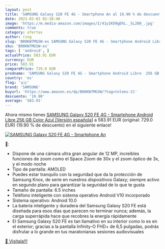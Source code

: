 ```yaml
---
layout: post
title: 'SAMSUNG Galaxy S20 FE 4G - Smartphone An al 19.90 % de descuento'
date: 2021-02-02 02:38:40
image: 'https://m.media-amazon.com/images/I/41y1KO9gDhL._SL200_.jpg'
comments: true
category: ofertas
author: ring
slug: 'B08KW7MGSW-es SAMSUNG Galaxy S20 FE 4G - Smartphone Android Libre 256 GB...'
sku: 'B08KW7MGSW-es'
tags: [ 'android', ]
actualPrice: 583.91 EUR
currency: EUR
price: 583.91
comparePrice: 729.0 EUR
prodname: 'SAMSUNG Galaxy S20 FE 4G - Smartphone Android Libre  256 GB  Color Azul [Versión española]'
country: 'es'
flag: '🇪🇸'
brand: 'SAMSUNG'
buyurl: 'https://www.amazon.es/dp/B08KW7MGSW/?tag=tolees-21'
descuento: '19.90'
average: '583.91'
---
```


Ahora mismo tienes [SAMSUNG Galaxy S20 FE 4G - Smartphone Android Libre  256 GB  Color Azul [Versión española]](https://www.amazon.es/dp/B08KW7MGSW/?tag=tolees-21) a 583.91 EUR (original: 729.0 EUR) (19.90 %  de descuento) en el siguiente enlace!

[![SAMSUNG Galaxy S20 FE 4G - Smartphone An](https://m.media-amazon.com/images/I/41y1KO9gDhL._SL200_.jpg)](https://www.amazon.es/dp/B08KW7MGSW/?tag=tolees-21)

🔎:

- Dispone de una cámara ultra gran angular de 12 MP, increíbles funciones de zoom como el Space Zoom de 30x y el zoom óptico de 3x, y el modo noche
- Tipo de pantalla: AMOLED
- Puedes estar tranquilo con la seguridad que da la protección de Samsung Knox, de serie en nuestros dispositivos Galaxy; siempre activo en segundo plano para garantizar la seguridad de lo que te gusta
- Tamaño de pantalla: 6.5 inches
- Teléfono inteligente con sistema operativo Android V10 incorporado
- Sistema operativo: Android 10.0
- La batería inteligente y duradera del Samsung Galaxy S20 FE está diseñada para esos días que parecen no terminar nunca; además, la carga superrápida hace que recobres la energía rápidamente
- El Samsung Galaxy S20 FE es tan llamativo en su interior como lo es en el exterior; gracias a la pantalla Infinity-O FHD+ de 6,5 pulgadas, podrás disfrutar a lo grande en tus maratonianas sesiones audiovisuales

[🛒 Visítala!!!](https://www.amazon.es/dp/B08KW7MGSW/?tag=tolees-21)
